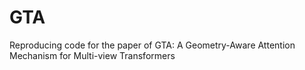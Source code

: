 # GTA
Reproducing code for the paper of GTA: A Geometry-Aware Attention Mechanism for Multi-view Transformers
